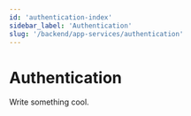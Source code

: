 ```yaml
---
id: 'authentication-index'
sidebar_label: 'Authentication'
slug: '/backend/app-services/authentication'
---
```

# Authentication

Write something cool.
